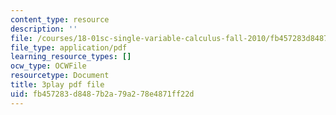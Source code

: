 ```yaml
---
content_type: resource
description: ''
file: /courses/18-01sc-single-variable-calculus-fall-2010/fb457283d8487b2a79a278e4871ff22d_Psks_KK0YZ8.pdf
file_type: application/pdf
learning_resource_types: []
ocw_type: OCWFile
resourcetype: Document
title: 3play pdf file
uid: fb457283-d848-7b2a-79a2-78e4871ff22d
---
```

